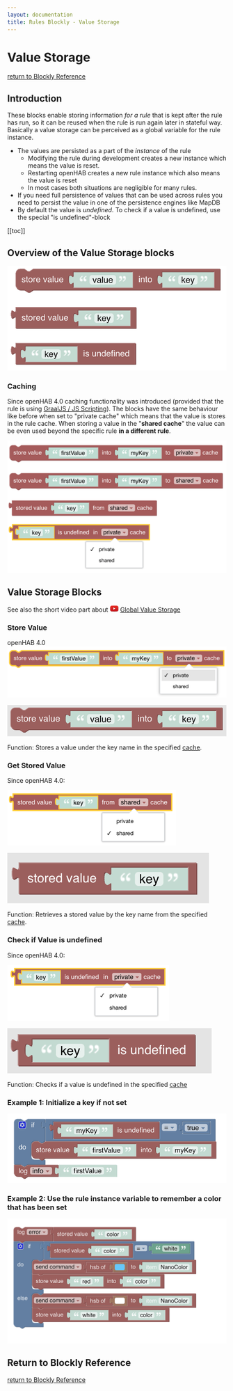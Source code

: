 ```yaml
---
layout: documentation
title: Rules Blockly - Value Storage
---
```

<!-- markdownlint-disable MD036 -->

# Value Storage

[return to Blockly Reference](index.html#value-storage)

## Introduction

These blocks enable storing information _for a rule_ that is kept after the rule has run, so it can be reused when the rule is run again later in stateful way.
Basically a value storage can be perceived as a global variable for the rule instance.

- The values are persisted as a part of the _instance_ of the rule
  - Modifying the rule during development creates a new instance which means the value is reset.
  - Restarting openHAB creates a new rule instance which also means the value is reset
  - In most cases both situations are negligible for many rules.
- If you need full persistence of values that can be used across rules you need to persist the value in one of the persistence engines like MapDB
- By default the value is _undefined_.
To check if a value is undefined, use the special "is undefined"-block

[[toc]]

## Overview of the Value Storage blocks

![value-storage-blocks](../images/blockly/blockly-value-storage.png)

### Caching
Since openHAB 4.0 caching functionality was introduced (provided that the rule is using [GraalJS / JS Scripting](/docs/configuration/blockly/#openhab-3-openhab-4-migration)).
The blocks have the same behaviour like before when set to "private cache" which means that the value is stores in the rule cache.
When storing a value in the "**shared cache**" the value can be even used beyond the specific rule **in a different rule**.

![value-storage-blocks-cache](../images/blockly/blockly-value-storage-cache.png)

## Value Storage Blocks

See also the short video part about ![youtube](../images/blockly/youtube-logo-small.png) [Global Value Storage](https://youtu.be/KwhYKy1_qVk?t=2060)

### Store Value

openHAB 4.0
![store-value-cache](../images/blockly/blockly-value-store-cache.png)

![store-value](../images/blockly/blockly-value-store.png)

Function: Stores a value under the key name in the specified [cache](#caching).

### Get Stored Value

Since openHAB 4.0:

![blockly-value-get-cache](../images/blockly/blockly-value-get-cache.png)

![get-stored-value](../images/blockly/blockly-value-get.png)

Function: Retrieves a stored value by the key name from the specified [cache](#caching).

### Check if Value is undefined

Since openHAB 4.0:

![get-stored-value](../images/blockly/blockly-value-is-defined-cache.png)

![value-is-defined](../images/blockly/blockly-value-is-defined.png)

Function: Checks if a value is undefined in the specified [cache](#caching)

### Example 1: Initialize a key if not set

![example1](../images/blockly/blockly-value-example1.png)

### Example 2: Use the rule instance variable to remember a color that has been set

![example2](../images/blockly/blockly-value-example2.png)

## Return to Blockly Reference

[return to Blockly Reference](index.html#value-storage)
